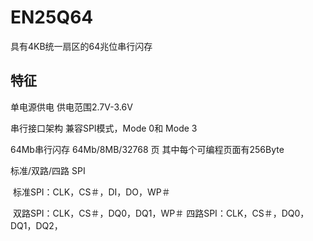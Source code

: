 # EN25Q64

具有4KB统一扇区的64兆位串行闪存

## 特征

单电源供电 供电范围2.7V-3.6V

串行接口架构 兼容SPI模式，Mode 0和 Mode 3

64Mb串行闪存  64Mb/8MB/32768 页   其中每个可编程页面有256Byte

标准/双路/四路 SPI

​	标准SPI：CLK，CS＃，DI，DO，WP＃

​	双路SPI：CLK，CS＃，DQ0，DQ1，WP＃
​	四路SPI：CLK，CS＃，DQ0，DQ1，DQ2，